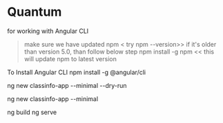 # Quantum

for working with Angular CLI
> make sure we  have updated npm  < try npm --version>> 
if it's older than version 5.0, than   follow below step
npm install -g npm  << this will update npm to latest version

To Install Angular CLI
npm install -g @angular/cli 

ng new classinfo-app --minimal --dry-run

ng new classinfo-app --minimal

ng build
ng serve
